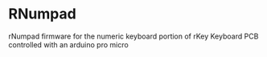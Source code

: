 # RNumpad
rNumpad firmware for the numeric keyboard portion of rKey Keyboard PCB controlled with an arduino pro micro
